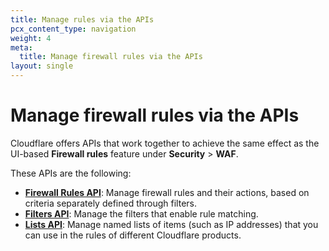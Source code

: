```yaml
---
title: Manage rules via the APIs
pcx_content_type: navigation
weight: 4
meta:
  title: Manage firewall rules via the APIs
layout: single
---
```


# Manage firewall rules via the APIs

Cloudflare offers APIs that work together to achieve the same effect as the UI-based **Firewall rules** feature under **Security** > **WAF**.

These APIs are the following:

* [**Firewall Rules API**](/firewall/api/cf-firewall-rules/): Manage firewall rules and their actions, based on criteria separately defined through filters.
* [**Filters API**](/firewall/api/cf-filters/): Manage the filters that enable rule matching.
* [**Lists API**](/waf/tools/lists/lists-api/): Manage named lists of items (such as IP addresses) that you can use in the rules of different Cloudflare products.
